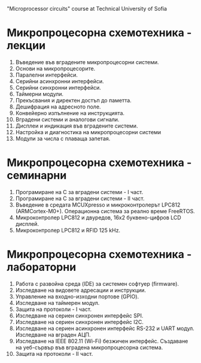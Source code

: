 "Microprocessor circuits" course at Technical University of Sofia  
  
Микропроцесорна схемотехника - лекции
====================================================  
1. Въведение във вградените микропроцесорни системи.  
2. Основи на микропроцесорите.  
3. Паралелни интерфейси.  
4. Серийни асинхронни интерфейси.  
5. Серийни синхронни интерфейси.  
6. Таймерни модули.  
7. Прекъсвания и директен достъп до паметта.  
8. Дешифрация на адресното поле.  
9. Конвейерно изпълнение на инструкцията.  
10. Вградени системи и аналогови сигнали.  
11. Дисплеи и индикация във вградените системи.  
12. Настройка и диагностика на микропроцесорни системи  
13. Модули за числа с плаваща запетая.  
  
Микропроцесорна схемотехника - семинарни  
====================================================  
1. Програмиране на C за вградени системи - I част.  
2. Програмиране на C за вградени системи - II част.  
3. Въведение в средата MCUXpresso и микроконтролерът LPC812 (ARMCortex-M0+). Операционна система за реално време FreeRTOS.  
4. Микроконтролер LPC812 и двуредов, 16х2 буквено-цифров LCD дисплей.  
5. Микроконтролер LPC812 и RFID 125 kHz.  
  
Микропроцесорна схемотехника - лабораторни  
====================================================  
1. Работа с развойна среда (IDE) за системен софтуер (firmware).  
2. Изследване на видовете адресации и инструкции.  
3. Управление на входно-изходни портове (GPIO).  
4. Изследване на таймерен модул.  
5. Защита на протоколи - I част.  
6. Изследване на сериен синхронен интерфейс SPI.  
7. Изследване на сериен синхронен интерфейс I2C.  
8. Изследване на сериен асинхронен интерфейс RS-232 и UART модул. Изследване на вграден АЦП.  
9. Изследване на IEEE 802.11 (Wi-Fi) безжичен интерфейс. Създаване на уеб-сървър във вградена микропроцесорна система.  
10. Защита на протоколи - II част.  

